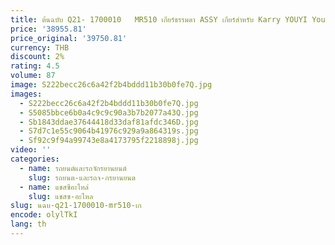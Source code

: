 ```yaml
---
title: ต้นฉบับ Q21- 1700010   MR510 เกียร์ธรรมดา ASSY เกียร์สําหรับ Karry YOUYI Youya YOUYOU YOUJIN Q21/Q21D/Q21E/Q22/Q22B/Q22L/Q22E
price: '38955.81'
price_original: '39750.81'
currency: THB
discount: 2%
rating: 4.5
volume: 87
image: S222becc26c6a42f2b4bddd11b30b0fe7Q.jpg
images:
  - S222becc26c6a42f2b4bddd11b30b0fe7Q.jpg
  - S5085bbce6b0a4c9c9c90a3b7b2077a43Q.jpg
  - Sb1843ddae37644418d33daf81afdc346D.jpg
  - S7d7c1e55c9064b41976c929a9a864319s.jpg
  - Sf92c9f94a99743e8a4173795f2218898j.jpg
video: ''
categories:
  - name: รถยนต์และรถจักรยานยนต์
    slug: รถยนต-และรถจ-กรยานยนต
  - name: แชสซีอะไหล่
    slug: แชสซ-อะไหล
slug: นฉบ-q21-1700010-mr510-เก
encode: olylTkI
lang: th
---
```

  